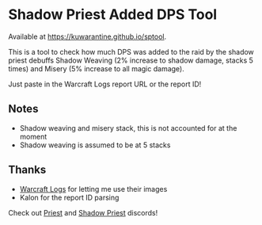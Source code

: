 # Shadow Priest Added DPS Tool

Available at https://kuwarantine.github.io/sptool.

This is a tool to check how much DPS was added to the raid by the shadow priest debuffs Shadow Weaving (2% increase to shadow damage, stacks 5 times) and Misery (5% increase to all magic damage). 

Just paste in the Warcraft Logs report URL or the report ID!

## Notes
- Shadow weaving and misery stack, this is not accounted for at the moment
- Shadow weaving is assumed to be at 5 stacks

## Thanks
- [Warcraft Logs](https://classic.warcraftlogs.com/) for letting me use their images
- Kalon for the report ID parsing

Check out [Priest](https://discord.gg/priestclassic) and [Shadow Priest](https://discord.gg/KN2aGrTpQJ) discords!